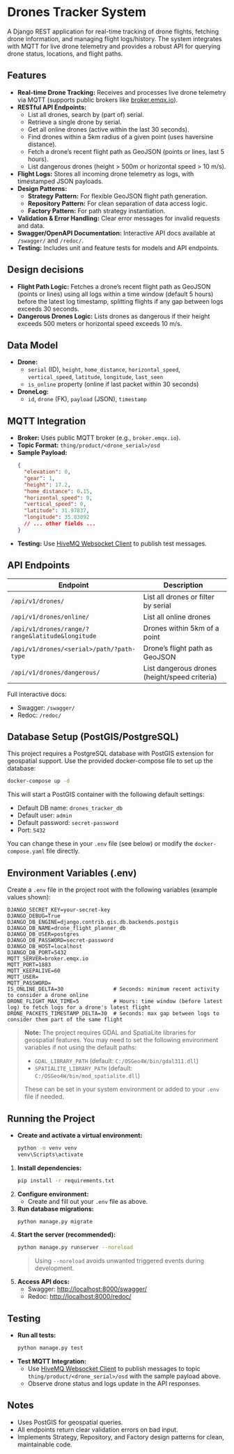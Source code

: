 # Drones Tracker System

A Django REST application for real-time tracking of drone flights, fetching drone information, and managing flight logs/history. The system integrates with MQTT for live drone telemetry and provides a robust API for querying drone status, locations, and flight paths.

## Features

- **Real-time Drone Tracking:** Receives and processes live drone telemetry via MQTT (supports public brokers like [broker.emqx.io](https://www.hivemq.com/demos/websocket-client/)).
- **RESTful API Endpoints:**
  - List all drones, search by (part of) serial.
  - Retrieve a single drone by serial.
  - Get all online drones (active within the last 30 seconds).
  - Find drones within a 5km radius of a given point (uses haversine distance).
  - Fetch a drone’s recent flight path as GeoJSON (points or lines, last 5 hours).
  - List dangerous drones (height > 500m or horizontal speed > 10 m/s).
- **Flight Logs:** Stores all incoming drone telemetry as logs, with timestamped JSON payloads.
- **Design Patterns:**
  - **Strategy Pattern:** For flexible GeoJSON flight path generation.
  - **Repository Pattern:** For clean separation of data access logic.
  - **Factory Pattern:** For path strategy instantiation.
- **Validation & Error Handling:** Clear error messages for invalid requests and data.
- **Swagger/OpenAPI Documentation:** Interactive API docs available at `/swagger/` and `/redoc/`.
- **Testing:** Includes unit and feature tests for models and API endpoints.

## Design decisions
- **Flight Path Logic:** Fetches a drone’s recent flight path as GeoJSON (points or lines) using all logs within a time window (default 5 hours) before the latest log timestamp, splitting flights if any gap between logs exceeds 30 seconds.
- **Dangerous Drones Logic:** Lists drones as dangerous if their height exceeds 500 meters or horizontal speed exceeds 10 m/s.

## Data Model

- **Drone:**
  - `serial` (ID), `height`, `home_distance`, `horizontal_speed`, `vertical_speed`, `latitude`, `longitude`, `last_seen`
  - `is_online` property (online if last packet within 30 seconds)
- **DroneLog:**
  - `id`, `drone` (FK), `payload` (JSON), `timestamp`

## MQTT Integration

- **Broker:** Uses public MQTT broker (e.g., `broker.emqx.io`).
- **Topic Format:** `thing/product/<drone_serial>/osd`
- **Sample Payload:**
  ```json
  {
    "elevation": 0,
    "gear": 1,
    "height": 17.2,
    "home_distance": 0.15,
    "horizontal_speed": 0,
    "vertical_speed": 0,
    "latitude": 31.97837,
    "longitude": 35.83092
    // ... other fields ...
  }
  ```
- **Testing:** Use [HiveMQ Websocket Client](https://www.hivemq.com/demos/websocket-client/) to publish test messages.

## API Endpoints

| Endpoint                                 | Description                                      |
|-------------------------------------------|--------------------------------------------------|
| `/api/v1/drones/`                        | List all drones or filter by serial              |
| `/api/v1/drones/online/`                  | List all online drones                           |
| `/api/v1/drones/range/?range&latitude&longitude`    | Drones within 5km of a point                     |
| `/api/v1/drones/<serial>/path/?path-type` | Drone’s flight path as GeoJSON                   |
| `/api/v1/drones/dangerous/`               | List dangerous drones (height/speed criteria)     |

Full interactive docs:
- Swagger: `/swagger/`
- Redoc: `/redoc/`

## Database Setup (PostGIS/PostgreSQL)

This project requires a PostgreSQL database with PostGIS extension for geospatial support. Use the provided docker-compose file to set up the database:

```bash
docker-compose up -d
```

This will start a PostGIS container with the following default settings:
- Default DB name: `drones_tracker_db`
- Default user: `admin`
- Default password: `secret-password`
- Port: `5432`

You can change these in your `.env` file (see below) or modify the `docker-compose.yaml` file directly.

## Environment Variables (.env)

Create a `.env` file in the project root with the following variables (example values shown):

```
DJANGO_SECRET_KEY=your-secret-key
DJANGO_DEBUG=True
DJANGO_DB_ENGINE=django.contrib.gis.db.backends.postgis
DJANGO_DB_NAME=drone_flight_planner_db
DJANGO_DB_USER=postgres
DJANGO_DB_PASSWORD=secret-password
DJANGO_DB_HOST=localhost
DJANGO_DB_PORT=5432
MQTT_SERVER=broker.emqx.io
MQTT_PORT=1883
MQTT_KEEPALIVE=60
MQTT_USER=
MQTT_PASSWORD=
IS_ONLINE_DELTA=30                # Seconds: minimum recent activity to consider a drone online
DRONE_FLIGHT_MAX_TIME=5           # Hours: time window (before latest log) to fetch logs for a drone's latest flight
DRONE_PACKETS_TIMESTAMP_DELTA=30  # Seconds: max gap between logs to consider them part of the same flight
```

> **Note:**
> The project requires GDAL and SpatiaLite libraries for geospatial features. You may need to set the following environment variables if not using the default paths:
> 
> - `GDAL_LIBRARY_PATH` (default: `C:/OSGeo4W/bin/gdal311.dll`)
> - `SPATIALITE_LIBRARY_PATH` (default: `C:/OSGeo4W/bin/mod_spatialite.dll`)
>
> These can be set in your system environment or added to your `.env` file if needed.

## Running the Project

- **Create and activate a virtual environment:**
  ```bash
  python -m venv venv
  venv\Scripts\activate
  ```
1. **Install dependencies:**
   ```bash
   pip install -r requirements.txt
   ```
2. **Configure environment:**
   - Create and fill out your `.env` file as above.
3. **Run database migrations:**
   ```bash
   python manage.py migrate
   ```
4. **Start the server (recommended):**
   ```bash
   python manage.py runserver --noreload
   ```
   > Using `--noreload` avoids unwanted triggered events during development.
5. **Access API docs:**
   - Swagger: [http://localhost:8000/swagger/](http://localhost:8000/swagger/)
   - Redoc: [http://localhost:8000/redoc/](http://localhost:8000/redoc/)

## Testing

- **Run all tests:**
  ```bash
  python manage.py test
  ```
- **Test MQTT Integration:**
  - Use [HiveMQ Websocket Client](https://www.hivemq.com/demos/websocket-client/) to publish messages to topic `thing/product/<drone_serial>/osd` with the sample payload above.
  - Observe drone status and logs update in the API responses.

## Notes

- Uses PostGIS for geospatial queries.
- All endpoints return clear validation errors on bad input.
- Implements Strategy, Repository, and Factory design patterns for clean, maintainable code.